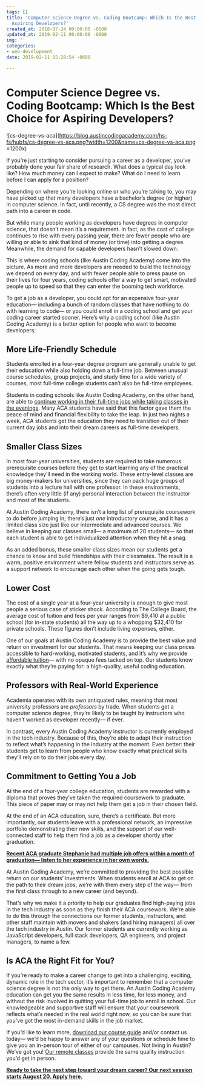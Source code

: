 ```yaml
---
tags: []
title: 'Computer Science Degree vs. Coding Bootcamp: Which Is the Best Choice for
  Aspiring Developers?'
created_at: 2018-07-24 00:00:00 -0500
updated_at: 2019-02-11 00:00:00 -0600
img: ''
categories:
- web-development
date: 2019-02-11 15:28:54 -0600

---
```

# Computer Science Degree vs. Coding Bootcamp: Which Is the Best Choice for Aspiring Developers?

![cs-degree-vs-aca](https://blog.austincodingacademy.com/hs-fs/hubfs/cs-degree-vs-aca.png?width=1200&name=cs-degree-vs-aca.png =1200x)

If you’re just starting to consider pursuing a career as a developer, you’ve probably done your fair share of research. What does a typical day look like? How much money can I expect to make? What do I need to learn before I can apply for a position?

Depending on where you’re looking online or who you’re talking to, you may have picked up that many developers have a bachelor’s degree (or higher) in computer science. In fact, until recently, a CS degree was the most direct path into a career in code.

But while many people working as developers have degrees in computer science, that doesn’t mean it’s a requirement. In fact, as the cost of college continues to rise with every passing year, there are fewer people who are willing or able to sink that kind of money (or time) into getting a degree. Meanwhile, the demand for capable developers hasn’t slowed down.

This is where coding schools (like Austin Coding Academy) come into the picture. As more and more developers are needed to build the technology we depend on every day, and with fewer people able to press pause on their lives for four years, coding schools offer a way to get smart, motivated people up to speed so that they can enter the booming tech workforce.

To get a job as a developer, you could opt for an expensive four-year education— including a bunch of random classes that have nothing to do with learning to code— or you could enroll in a coding school and get your coding career started sooner. Here’s why a coding school (like Austin Coding Academy) is a better option for people who want to become developers:

## More Life-Friendly Schedule

Students enrolled in a four-year degree program are generally unable to get their education while also holding down a full-time job. Between unusual course schedules, group projects, and study time for a wide variety of courses, most full-time college students can’t also be full-time employees.

Students in coding schools like Austin Coding Academy, on the other hand, are able to [continue working in their full-time jobs while taking classes in the evenings](https://blog.austincodingacademy.com/how-to-manage-time-effectively-when-you-dont-have-much-of-it). Many ACA students have said that this factor gave them the peace of mind and financial flexibility to take the leap. In just two nights a week, ACA students get the education they need to transition out of their current day jobs and into their dream careers as full-time developers.

## Smaller Class Sizes

In most four-year universities, students are required to take numerous prerequisite courses before they get to start learning any of the practical knowledge they’ll need in the working world. These entry-level classes are big money-makers for universities, since they can pack huge groups of students into a lecture hall with one professor. In these environments, there’s often very little (if any) personal interaction between the instructor and most of the students.

At Austin Coding Academy, there isn’t a long list of prerequisite coursework to do before jumping in; there’s just _one_ introductory course, and it has a limited class size just like our intermediate and advanced courses. We believe in keeping our classes small— a maximum of 20 students— so that each student is able to get individualized attention when they hit a snag.

As an added bonus, these smaller class sizes mean our students get a chance to know and build friendships with their classmates. The result is a warm, positive environment where fellow students and instructors serve as a support network to encourage each other when the going gets tough.

## Lower Cost

The cost of a single year at a four-year university is enough to give most people a serious case of sticker shock. According to The College Board, the average cost of tuition and fees per year ranges from $9,410 at a public school (for in-state students) all the way up to a whopping $32,410 for private schools. These figures don’t include living expenses, either.

One of our goals at Austin Coding Academy is to provide the best value and return on investment for our students. That means keeping our class prices accessible to hard-working, motivated students, and it’s why we provide [affordable tuition](https://austincodingacademy.com/tuition/)— with no opaque fees tacked on top. Our students know exactly what they’re paying for: a high-quality, useful coding education.

## Professors with Real-World Experience

Academia operates with its own antiquated rules, meaning that most university professors are _professors_ by trade. When students get a computer science degree, they’re likely to be taught by instructors who haven’t worked as developer recently— if ever.

In contrast, every Austin Coding Academy instructor is currently employed in the tech industry. Because of this, they’re able to adapt their instruction to reflect what’s happening in the industry at the moment. Even better: their students get to learn from people who know exactly what practical skills they’ll rely on to do their jobs every day.

## Commitment to Getting You a Job

At the end of a four-year college education, students are rewarded with a diploma that proves they’ve taken the required coursework to graduate. This piece of paper may or may not help them get a job in their chosen field.

At the end of an ACA education, sure, there’s a certificate. But more importantly, our students leave with a professional network, an impressive portfolio demonstrating their new skills, and the support of our well-connected staff to help them find a job as a developer shortly after graduation.

[**Recent ACA graduate Stephanie had multiple job offers within a month of graduation— listen to her experience in her own words.**](https://blog.austincodingacademy.com/get-to-know-aca-graduate-stephanie-singler)

At Austin Coding Academy, we’re committed to providing the best possible return on our students’ investments. When students enroll at ACA to get on the path to their dream jobs, we’re with them every step of the way— from the first class through to a new career (and beyond).

That’s why we make it a priority to help our graduates find high-paying jobs in the tech industry as soon as they finish their ACA coursework. We’re able to do this through the connections our former students, instructors, and other staff maintain with movers and shakers (and hiring managers) all over the tech industry in Austin. Our former students are currently working as JavaScript developers, full stack developers, QA engineers, and project managers, to name a few.

## Is ACA the Right Fit for You?

If you’re ready to make a career change to get into a challenging, exciting, dynamic role in the tech sector, it’s important to remember that a computer science degree is not the only way to get there. An Austin Coding Academy education can get you the same results in less time, for less money, and without the risk involved in quitting your full-time job to enroll in school. Our knowledgeable and supportive staff will ensure that your coursework reflects what’s needed in the real world right now, so you can be sure that you’ve got the most in-demand skills in the job market.

If you’d like to learn more, [download our course guide](https://info.austincodingacademy.com/get-a-free-course-guide) and/or contact us today— we’d be happy to answer any of your questions or schedule time to give you an in-person tour of either of our campuses. Not living in Austin? We’ve got you! [Our remote classes](https://blog.austincodingacademy.com/why-acas-remote-classroom-is-a-better-choice) provide the same quality instruction you’d get in person.

[**Ready to take the next step toward your dream career? Our next session starts August 20. Apply here.**](https://austincodingacademy.com/apply/)